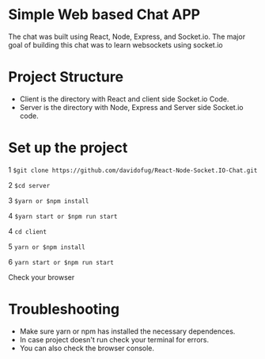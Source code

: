 # Simple Web based Chat APP

The chat was built using React, Node, Express, and Socket.io.
The major goal of building this chat was to learn websockets using socket.io

# Project Structure

-   Client is the directory with React and client side Socket.io Code.
-   Server is the directory with Node, Express and Server side Socket.io code.

# Set up the project

1 `$git clone https://github.com/davidofug/React-Node-Socket.IO-Chat.git`

2 `$cd server`

3 `$yarn or $npm install`

4 `$yarn start or $npm run start`

4 `cd client`

5 `yarn or $npm install`

6 `yarn start or $npm run start`

Check your browser

# Troubleshooting

-   Make sure yarn or npm has installed the necessary dependences.
-   In case project doesn't run check your terminal for errors.
-   You can also check the browser console.

